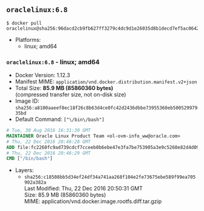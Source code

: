 ## `oraclelinux:6.8`

```console
$ docker pull oraclelinux@sha256:96dacd2cb9fb627ff3279c4dc9d1e26035d8b1decd7ef5ac0642359f7358885a
```

-	Platforms:
	-	linux; amd64

### `oraclelinux:6.8` - linux; amd64

-	Docker Version: 1.12.3
-	Manifest MIME: `application/vnd.docker.distribution.manifest.v2+json`
-	Total Size: **85.9 MB (85860360 bytes)**  
	(compressed transfer size, not on-disk size)
-	Image ID: `sha256:a8100aaeef8ec18f26c8b63d4ce0fc42d2436dbbe73955360eb50052997935bd`
-	Default Command: `["\/bin\/bash"]`

```dockerfile
# Tue, 30 Aug 2016 16:31:30 GMT
MAINTAINER Oracle Linux Product Team <ol-ovm-info_ww@oracle.com>
# Thu, 22 Dec 2016 20:46:28 GMT
ADD file:fc2260fc9ad739cdcf7cceeb0b6ebe47e3fa7be753905a3e9c5260e82d4d0906 in / 
# Thu, 22 Dec 2016 20:46:29 GMT
CMD ["/bin/bash"]
```

-	Layers:
	-	`sha256:c18508bb5d34ef24df34a741aa268f104e2fe73675ebe589f99ea705902a382a`  
		Last Modified: Thu, 22 Dec 2016 20:50:31 GMT  
		Size: 85.9 MB (85860360 bytes)  
		MIME: application/vnd.docker.image.rootfs.diff.tar.gzip
